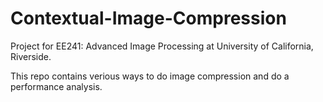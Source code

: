 # Contextual-Image-Compression

Project for EE241: Advanced Image Processing at University of California, Riverside.

This repo contains verious ways to do image compression and do a performance analysis.
